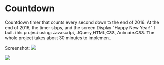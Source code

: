 # Countdown

Countdown timer that counts every second down to the end of 2016. At the end of 2016, the timer stops, and the screen Display "Happy New Year!"
I built this project using: Javascript, JQuery,HTML,CSS, Animate.CSS.
The whole project takes about 30 minutes to implement.


Screenshot:
<img src="https://cloud.githubusercontent.com/assets/15187270/18678151/f1500e98-7f0f-11e6-92f9-af6331fb28a4.PNG" />

<img src="https://cloud.githubusercontent.com/assets/15187270/18678163/f72ceb38-7f0f-11e6-872e-bc28df7bb455.PNG" />
